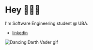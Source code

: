 # Hey 👨🏽‍💻
  I'm Software Engineering student @ UBA.
* [linkedin](https://www.linkedin.com/in/ignaciorodriguezjusto/)

![Dancing Darth Vader gif](https://media.giphy.com/media/jd6TVgsph6w7e/giphy.gif)
